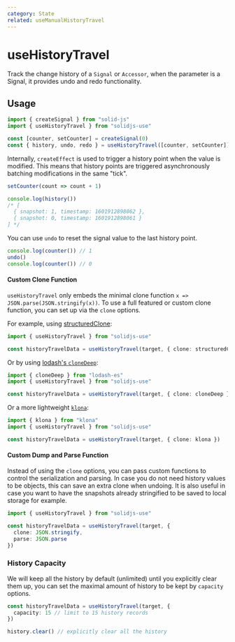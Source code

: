 ```yaml
---
category: State
related: useManualHistoryTravel
---
```


# useHistoryTravel

Track the change history of a `Signal` or `Accessor`, when the parameter is a Signal, it provides undo and redo functionality.

## Usage

```ts {5}
import { createSignal } from "solid-js"
import { useHistoryTravel } from "solidjs-use"

const [counter, setCounter] = createSignal(0)
const { history, undo, redo } = useHistoryTravel([counter, setCounter])
```

Internally, `createEffect` is used to trigger a history point when the value is modified. This means that history points are triggered asynchronously batching modifications in the same "tick".

```ts
setCounter(count => count + 1)

console.log(history())
/* [
  { snapshot: 1, timestamp: 1601912898062 },
  { snapshot: 0, timestamp: 1601912898061 }
] */
```

You can use `undo` to reset the signal value to the last history point.

```ts
console.log(counter()) // 1
undo()
console.log(counter()) // 0
```

#### Custom Clone Function

`useHistoryTravel` only embeds the minimal clone function `x => JSON.parse(JSON.stringify(x))`. To use a full featured or custom clone function, you can set up via the `clone` options.

For example, using [structuredClone](https://developer.mozilla.org/en-US/docs/Web/API/structuredClone):

```ts
import { useHistoryTravel } from "solidjs-use"

const historyTravelData = useHistoryTravel(target, { clone: structuredClone })
```

Or by using [lodash's `cloneDeep`](https://lodash.com/docs/4.17.15#cloneDeep):

```ts
import { cloneDeep } from "lodash-es"
import { useHistoryTravel } from "solidjs-use"

const historyTravelData = useHistoryTravel(target, { clone: cloneDeep })
```

Or a more lightweight [`klona`](https://github.com/lukeed/klona):

```ts
import { klona } from "klona"
import { useHistoryTravel } from "solidjs-use"

const historyTravelData = useHistoryTravel(target, { clone: klona })
```

#### Custom Dump and Parse Function

Instead of using the `clone` options, you can pass custom functions to control the serialization and parsing. In case you do not need history values to be objects, this can save an extra clone when undoing. It is also useful in case you want to have the snapshots already stringified to be saved to local storage for example.

```ts
import { useHistoryTravel } from "solidjs-use"

const historyTravelData = useHistoryTravel(target, {
  clone: JSON.stringify,
  parse: JSON.parse
})
```

### History Capacity

We will keep all the history by default (unlimited) until you explicitly clear them up, you can set the maximal amount of history to be kept by `capacity` options.

```ts
const historyTravelData = useHistoryTravel(target, {
  capacity: 15 // limit to 15 history records
})

history.clear() // explicitly clear all the history
```
